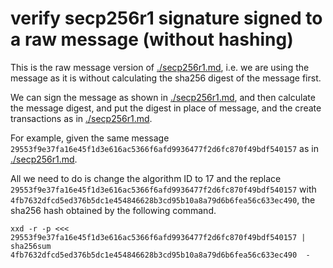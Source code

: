 # verify secp256r1 signature signed to a raw message (without hashing)

This is the raw message version of [./secp256r1.md](./secp256r1.md), i.e.
we are using the message as it is without calculating the sha256 digest of the message first.

We can sign the message as shown in [./secp256r1.md](./secp256r1.md), and then
calculate the message digest, and put the digest in place of message, and the
create transactions as in [./secp256r1.md](./secp256r1.md).

For example, given the same message `29553f9e37fa16e45f1d3e616ac5366f6afd9936477f2d6fc870f49bdf540157`
as in [./secp256r1.md](./secp256r1.md).

All we need to do is change the algorithm ID to 17 and the replace `29553f9e37fa16e45f1d3e616ac5366f6afd9936477f2d6fc870f49bdf540157`
with `4fb7632dfcd5ed376b5dc1e454846628b3cd95b10a8a79d6b6fea56c633ec490`, the sha256 hash
obtained by the following command.

```
xxd -r -p <<< 29553f9e37fa16e45f1d3e616ac5366f6afd9936477f2d6fc870f49bdf540157 | sha256sum
4fb7632dfcd5ed376b5dc1e454846628b3cd95b10a8a79d6b6fea56c633ec490  -
```
